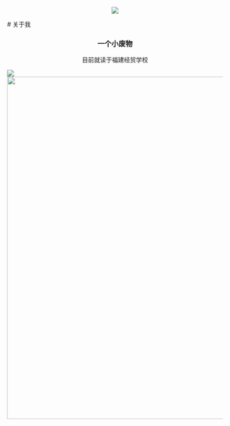 <p align="center">
<img src="https://capsule-render.vercel.app/api?type=waving&color=timeGradient&height=300&&section=header&text=&fontSize=90&fontAlign=50&fontAlignY=30&desc=Awesome Ajie&descAlign=50&descSize=30&descAlignY=60&animation=twinkling" />
</p>
# 关于我
<div align="center">

### 一个小废物

目前就读于福建经贸学校

</div

<div style="display: flex;">
    <img src="https://github-readme-stats.vercel.app/api/top-langs/?username=ajdgg&layout=compact&theme=buefy" />
</div>


<img width="800" src="https://github-readme-activity-graph.vercel.app/graph?username=ajdgg&theme=github-compact&hide_border=true&area=true" />